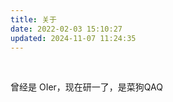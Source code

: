 ```yaml
---
title: 关于
date: 2022-02-03 15:10:27
updated: 2024-11-07 11:24:35
---
```


<br/>

曾经是 OIer，现在研一了，是菜狗QAQ
